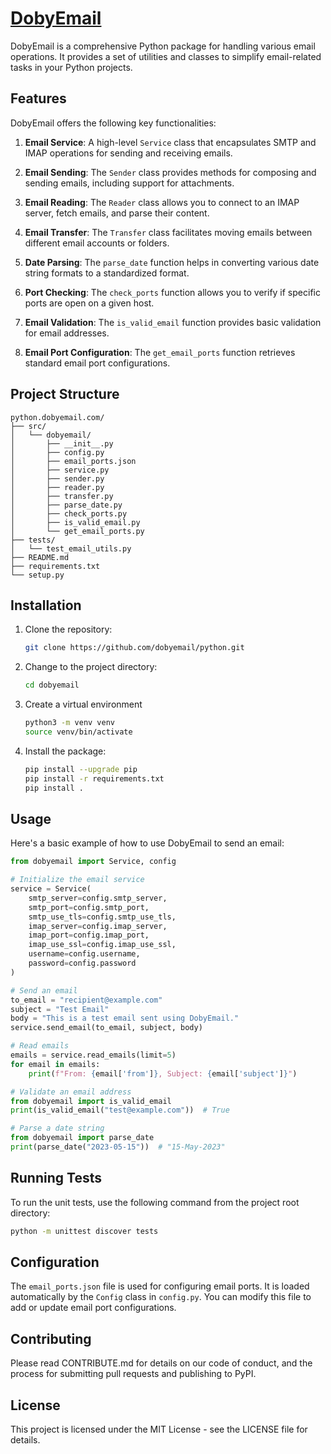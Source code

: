 # [DobyEmail](python.dobyemail.com)

DobyEmail is a comprehensive Python package for handling various email operations. 
It provides a set of utilities and classes to simplify email-related tasks in your Python projects.

## Features

DobyEmail offers the following key functionalities:

1. **Email Service**: A high-level `Service` class that encapsulates SMTP and IMAP operations for sending and receiving emails.

2. **Email Sending**: The `Sender` class provides methods for composing and sending emails, including support for attachments.

3. **Email Reading**: The `Reader` class allows you to connect to an IMAP server, fetch emails, and parse their content.

4. **Email Transfer**: The `Transfer` class facilitates moving emails between different email accounts or folders.

5. **Date Parsing**: The `parse_date` function helps in converting various date string formats to a standardized format.

6. **Port Checking**: The `check_ports` function allows you to verify if specific ports are open on a given host.

7. **Email Validation**: The `is_valid_email` function provides basic validation for email addresses.

8. **Email Port Configuration**: The `get_email_ports` function retrieves standard email port configurations.

## Project Structure

```
python.dobyemail.com/
├── src/
│   └── dobyemail/
│       ├── __init__.py
│       ├── config.py
│       ├── email_ports.json
│       ├── service.py
│       ├── sender.py
│       ├── reader.py
│       ├── transfer.py
│       ├── parse_date.py
│       ├── check_ports.py
│       ├── is_valid_email.py
│       └── get_email_ports.py
├── tests/
│   └── test_email_utils.py
├── README.md
├── requirements.txt
└── setup.py
```

## Installation

1. Clone the repository:
   ```bash
   git clone https://github.com/dobyemail/python.git
   ```

2. Change to the project directory:
   ```bash
   cd dobyemail
   ```   
   
3. Create a virtual environment
   ```bash
   python3 -m venv venv
   source venv/bin/activate
   ```

4. Install the package:
   ```bash
   pip install --upgrade pip
   pip install -r requirements.txt
   pip install .
   ```

## Usage

Here's a basic example of how to use DobyEmail to send an email:

```python
from dobyemail import Service, config

# Initialize the email service
service = Service(
    smtp_server=config.smtp_server,
    smtp_port=config.smtp_port,
    smtp_use_tls=config.smtp_use_tls,
    imap_server=config.imap_server,
    imap_port=config.imap_port,
    imap_use_ssl=config.imap_use_ssl,
    username=config.username,
    password=config.password
)

# Send an email
to_email = "recipient@example.com"
subject = "Test Email"
body = "This is a test email sent using DobyEmail."
service.send_email(to_email, subject, body)

# Read emails
emails = service.read_emails(limit=5)
for email in emails:
    print(f"From: {email['from']}, Subject: {email['subject']}")

# Validate an email address
from dobyemail import is_valid_email
print(is_valid_email("test@example.com"))  # True

# Parse a date string
from dobyemail import parse_date
print(parse_date("2023-05-15"))  # "15-May-2023"
```

## Running Tests

To run the unit tests, use the following command from the project root directory:

```bash
python -m unittest discover tests
```

## Configuration

The `email_ports.json` file is used for configuring email ports. It is loaded automatically by the `Config` class in `config.py`. You can modify this file to add or update email port configurations.

## Contributing

Please read CONTRIBUTE.md for details on our code of conduct, and the process for submitting pull requests and publishing to PyPI.

## License

This project is licensed under the MIT License - see the LICENSE file for details.
